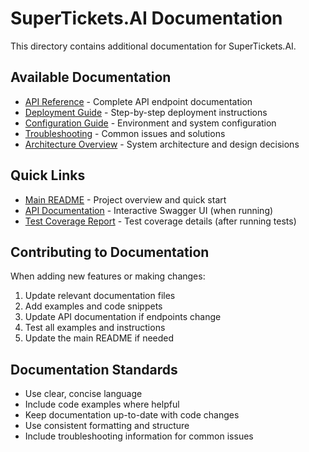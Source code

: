 # SuperTickets.AI Documentation

This directory contains additional documentation for SuperTickets.AI.

## Available Documentation

- [API Reference](api-reference.md) - Complete API endpoint documentation
- [Deployment Guide](deployment.md) - Step-by-step deployment instructions
- [Configuration Guide](configuration.md) - Environment and system configuration
- [Troubleshooting](troubleshooting.md) - Common issues and solutions
- [Architecture Overview](architecture.md) - System architecture and design decisions

## Quick Links

- [Main README](../README.md) - Project overview and quick start
- [API Documentation](http://localhost:8000/docs) - Interactive Swagger UI (when running)
- [Test Coverage Report](../htmlcov/index.html) - Test coverage details (after running tests)

## Contributing to Documentation

When adding new features or making changes:

1. Update relevant documentation files
2. Add examples and code snippets
3. Update API documentation if endpoints change
4. Test all examples and instructions
5. Update the main README if needed

## Documentation Standards

- Use clear, concise language
- Include code examples where helpful
- Keep documentation up-to-date with code changes
- Use consistent formatting and structure
- Include troubleshooting information for common issues